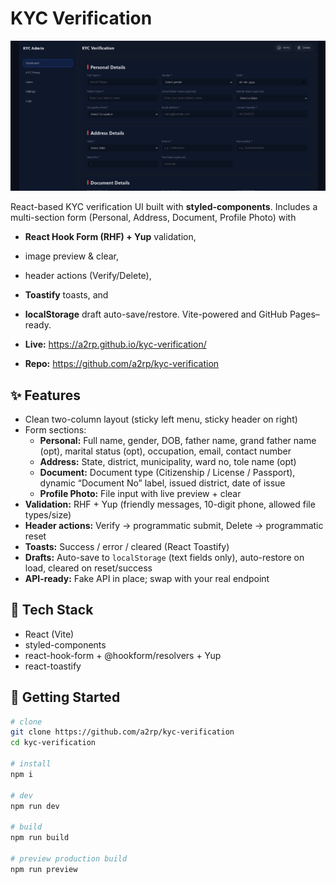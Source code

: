 # KYC Verification

![alt text](image-1.png)

React-based KYC verification UI built with **styled-components**.
Includes a multi-section form (Personal, Address, Document, Profile Photo) with

-   **React Hook Form (RHF) + Yup** validation,
-   image preview & clear,
-   header actions (Verify/Delete),
-   **Toastify** toasts, and
-   **localStorage** draft auto-save/restore.
    Vite-powered and GitHub Pages–ready.

-   **Live:** https://a2rp.github.io/kyc-verification/
-   **Repo:** https://github.com/a2rp/kyc-verification

## ✨ Features

-   Clean two-column layout (sticky left menu, sticky header on right)
-   Form sections:
    -   **Personal:** Full name, gender, DOB, father name, grand father name (opt), marital status (opt), occupation, email, contact number
    -   **Address:** State, district, municipality, ward no, tole name (opt)
    -   **Document:** Document type (Citizenship / License / Passport), dynamic “Document No” label, issued district, date of issue
    -   **Profile Photo:** File input with live preview + clear
-   **Validation:** RHF + Yup (friendly messages, 10-digit phone, allowed file types/size)
-   **Header actions:** Verify → programmatic submit, Delete → programmatic reset
-   **Toasts:** Success / error / cleared (React Toastify)
-   **Drafts:** Auto-save to `localStorage` (text fields only), auto-restore on load, cleared on reset/success
-   **API-ready:** Fake API in place; swap with your real endpoint

## 🧱 Tech Stack

-   React (Vite)
-   styled-components
-   react-hook-form + @hookform/resolvers + Yup
-   react-toastify

## 🚀 Getting Started

```bash
# clone
git clone https://github.com/a2rp/kyc-verification
cd kyc-verification

# install
npm i

# dev
npm run dev

# build
npm run build

# preview production build
npm run preview
```
